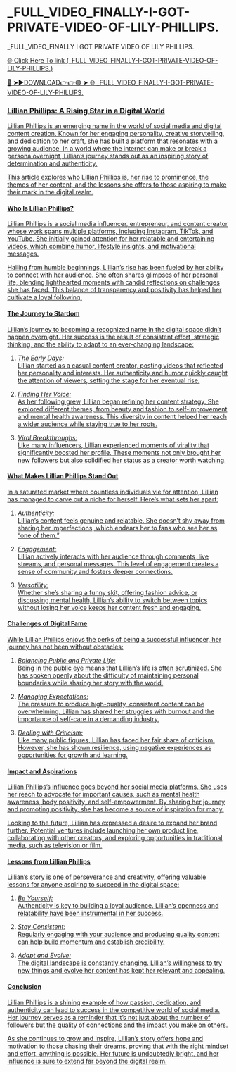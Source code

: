 # _FULL_VIDEO_FINALLY-I-GOT-PRIVATE-VIDEO-OF-LILY-PHILLIPS.
_FULL_VIDEO_FINALLY I GOT PRIVATE VIDEO OF LILY PHILLIPS.

<a href="https://vid01.chat-foryou.com/serq3"> 🌐 Click Here To link (_FULL_VIDEO_FINALLY-I-GOT-PRIVATE-VIDEO-OF-LILY-PHILLIPS.)

🔴 ➤►DOWNLOAD👉👉🟢 ➤  <a href="https://vid01.chat-foryou.com/serq3"> 🌐 _FULL_VIDEO_FINALLY-I-GOT-PRIVATE-VIDEO-OF-LILY-PHILLIPS.

### Lillian Phillips: A Rising Star in a Digital World  

Lillian Phillips is an emerging name in the world of social media and digital content creation. Known for her engaging personality, creative storytelling, and dedication to her craft, she has built a platform that resonates with a growing audience. In a world where the internet can make or break a persona overnight, Lillian’s journey stands out as an inspiring story of determination and authenticity.  

This article explores who Lillian Phillips is, her rise to prominence, the themes of her content, and the lessons she offers to those aspiring to make their mark in the digital realm.  

#### Who Is Lillian Phillips?  

Lillian Phillips is a social media influencer, entrepreneur, and content creator whose work spans multiple platforms, including Instagram, TikTok, and YouTube. She initially gained attention for her relatable and entertaining videos, which combine humor, lifestyle insights, and motivational messages.  

Hailing from humble beginnings, Lillian’s rise has been fueled by her ability to connect with her audience. She often shares glimpses of her personal life, blending lighthearted moments with candid reflections on challenges she has faced. This balance of transparency and positivity has helped her cultivate a loyal following.  

#### The Journey to Stardom  

Lillian’s journey to becoming a recognized name in the digital space didn’t happen overnight. Her success is the result of consistent effort, strategic thinking, and the ability to adapt to an ever-changing landscape:  

1. *The Early Days:*  
   Lillian started as a casual content creator, posting videos that reflected her personality and interests. Her authenticity and humor quickly caught the attention of viewers, setting the stage for her eventual rise.  

2. *Finding Her Voice:*  
   As her following grew, Lillian began refining her content strategy. She explored different themes, from beauty and fashion to self-improvement and mental health awareness. This diversity in content helped her reach a wider audience while staying true to her roots.  

3. *Viral Breakthroughs:*  
   Like many influencers, Lillian experienced moments of virality that significantly boosted her profile. These moments not only brought her new followers but also solidified her status as a creator worth watching.  

#### What Makes Lillian Phillips Stand Out  

In a saturated market where countless individuals vie for attention, Lillian has managed to carve out a niche for herself. Here’s what sets her apart:  

1. *Authenticity:*  
   Lillian’s content feels genuine and relatable. She doesn’t shy away from sharing her imperfections, which endears her to fans who see her as “one of them.”  

2. *Engagement:*  
   Lillian actively interacts with her audience through comments, live streams, and personal messages. This level of engagement creates a sense of community and fosters deeper connections.  

3. *Versatility:*  
   Whether she’s sharing a funny skit, offering fashion advice, or discussing mental health, Lillian’s ability to switch between topics without losing her voice keeps her content fresh and engaging.  

#### Challenges of Digital Fame  

While Lillian Phillips enjoys the perks of being a successful influencer, her journey has not been without obstacles:  

1. *Balancing Public and Private Life:*  
   Being in the public eye means that Lillian’s life is often scrutinized. She has spoken openly about the difficulty of maintaining personal boundaries while sharing her story with the world.  

2. *Managing Expectations:*  
   The pressure to produce high-quality, consistent content can be overwhelming. Lillian has shared her struggles with burnout and the importance of self-care in a demanding industry.  

3. *Dealing with Criticism:*  
   Like many public figures, Lillian has faced her fair share of criticism. However, she has shown resilience, using negative experiences as opportunities for growth and learning.  

#### Impact and Aspirations  

Lillian Phillips’s influence goes beyond her social media platforms. She uses her reach to advocate for important causes, such as mental health awareness, body positivity, and self-empowerment. By sharing her journey and promoting positivity, she has become a source of inspiration for many.  

Looking to the future, Lillian has expressed a desire to expand her brand further. Potential ventures include launching her own product line, collaborating with other creators, and exploring opportunities in traditional media, such as television or film.  

#### Lessons from Lillian Phillips  

Lillian’s story is one of perseverance and creativity, offering valuable lessons for anyone aspiring to succeed in the digital space:  

1. *Be Yourself:*  
   Authenticity is key to building a loyal audience. Lillian’s openness and relatability have been instrumental in her success.  

2. *Stay Consistent:*  
   Regularly engaging with your audience and producing quality content can help build momentum and establish credibility.  

3. *Adapt and Evolve:*  
   The digital landscape is constantly changing. Lillian’s willingness to try new things and evolve her content has kept her relevant and appealing.  

#### Conclusion  

Lillian Phillips is a shining example of how passion, dedication, and authenticity can lead to success in the competitive world of social media. Her journey serves as a reminder that it’s not just about the number of followers but the quality of connections and the impact you make on others.  

As she continues to grow and inspire, Lillian’s story offers hope and motivation to those chasing their dreams, proving that with the right mindset and effort, anything is possible. Her future is undoubtedly bright, and her influence is sure to extend far beyond the digital realm.









